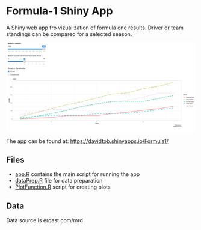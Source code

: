 # Formula-1 Shiny App

A Shiny web app fro vizualization of formula one results. Driver or team standings can be compared for a selected season. 


![Print screen of app](app_image.PNG)


The app can be found at: https://davidtob.shinyapps.io/Formula1/

## Files 

* [app.R](app.R) contains the main script for running the app
* [dataPrep.R](dataPrep.R) file for data preparation
* [PlotFunction.R](PlotFunction.R) script for creating plots


## Data

Data source is ergast.com/mrd

